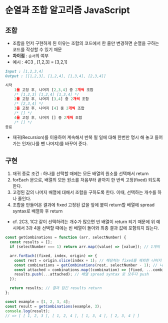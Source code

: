 # 순열과 조합 알고리즘 JavaScript

## 조합

- 조합을 먼저 구현하게 된 이유는 조합의 코드에서 한 줄만 변경하면 순열을 구하는 코드를 작성할 수 있기 때문
- **차이점** : `순서`의 여부
- 예시 : 4C3 , [1,2,3] = [3,2,1]

```md
Input : [1,2,3,4]
Output : [[1,2,3], [1,2,4], [1,3,4], [2,3,4]]
```

```js
시작
    1을 고정 후, 나머지 [2,3,4] 중 2개씩 조합
    /* [1,2,3] [1,2,4] [1,3,4] */
    2를 고정 후, 나머지 [3,4] 중 2개씩 조합
    /* [2,3,4] */
    3을 고정 후, 나머지 [4] 중 2개씩 조합
    /* [] */
    4을 고정 후, 나머지 [] 중 2개씩 조합
    /* [] */
종료
```

- 재귀(Recursion)를 이용하여 계속해서 반복 될 일에 대해 한번만 명시 해 놓고 들어가는 인자(나를 뺀 나머지)를 바꾸어 준다.

## 구현

1. 재귀 종료 조건 : 하나를 선택할 때에는 모든 배열의 원소를 선택해서 return
2. forEach 문으로, 배열의 모든 원소를 처음부터 끝까지 한 번씩 고정(fixed) 되도록 한다.
3. 고정된 값의 나머지 배열에 대해서 조합을 구하도록 한다. 이때, 선택하는 개수를 하나 줄인다.
4. 조합을 만들어온 결과에 fixed 고정된 값을 앞에 붙여 return할 배열에 spread syntax로 배열화 후 return

- cf. 2C3, 1C2 같이 선택하려는 개수가 많으면 빈 배열이 return 되기 때문에 위 예시에서 3과 4을 선택할 때에는 빈 배열이 돌아와 최종 결과 값에 포함되지 않는다.

```js
const getCombinations = function (arr, selectNumber) {
  const results = [];
  if (selectNumber === 1) return arr.map((value) => [value]); // 1개씩 택할 때, 바로 모든 배열의 원소 return

  arr.forEach((fixed, index, origin) => {
    const rest = origin.slice(index + 1); // 해당하는 fixed를 제외한 나머지 뒤
    const combinations = getCombinations(rest, selectNumber - 1); // 나머지에 대해서 조합을 구한다.
    const attached = combinations.map((combination) => [fixed, ...combination]); //  돌아온 조합에 떼 놓은(fixed) 값 붙이기
    results.push(...attached); // 배열 spread syntax 로 모두다 push
  });

  return results; // 결과 담긴 results return
};

const example = [1, 2, 3, 4];
const result = getCombinations(example, 3);
console.log(result);
// => [ [ 1, 2, 3 ], [ 1, 2, 4 ], [ 1, 3, 4 ], [ 2, 3, 4 ] ]
```
